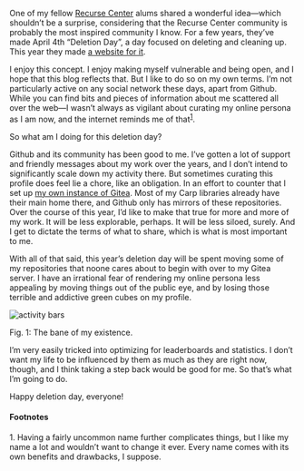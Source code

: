 One of my fellow [Recurse Center](https://recurse.com/) alums shared a
wonderful idea—which shouldn’t be a surprise, considering that the Recurse
Center community is probably the most inspired community I know. For a few
years, they’ve made April 4th “Deletion Day”, a day focused on deleting and
cleaning up. This year they made [a website for it](https://deletionday.com/).

I enjoy this concept. I enjoy making myself vulnerable and being open, and I
hope that this blog reflects that. But I like to do so on my own terms. I’m not
particularly active on any social network these days, apart from Github. While
you can find bits and pieces of information about me scattered all over the
web—I wasn’t always as vigilant about curating my online persona as I am now,
and the internet reminds me of that<sup><a href="#1">1</a></sup>.

So what am I doing for this deletion day?

Github and its community has been good to me. I’ve gotten a lot of support and
friendly messages about my work over the years, and I don’t intend to
significantly scale down my activity there. But sometimes curating this profile
does feel lie a chore, like an obligation. In an effort to counter that I set
up [my own instance of Gitea](https://veitheller.de/git). Most of my Carp
libraries already have their main home there, and Github only has mirrors of
these repositories. Over the course of this year, I’d like to make that true
for more and more of my work. It will be less explorable, perhaps. It will be
less siloed, surely. And I get to dictate the terms of what to share, which is
what is most important to me.

With all of that said, this year’s deletion day will be spent moving some of
my repositories that noone cares about to begin with over to my Gitea server.
I have an irrational fear of rendering my online persona less appealing by
moving things out of the public eye, and by losing those terrible and addictive
green cubes on my profile.

![activity bars](https://veitheller.de/static/activity.png)

<div class="figure-label">Fig. 1: The bane of my existence.</div>

I’m very easily tricked into optimizing for leaderboards and statistics. I
don’t want my life to be influenced by them as much as they are right now,
though, and I think taking a step back would be good for me. So that’s what
I’m going to do.

Happy deletion day, everyone!

#### Footnotes

<span id="1">1.</span> Having a fairly uncommon name further complicates things,
                       but I like my name a lot and wouldn’t want to change it
                       ever. Every name comes with its own benefits and
                       drawbacks, I suppose.

